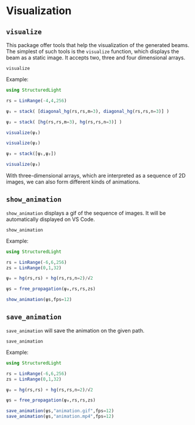 # Visualization

## `visualize` 

This package offer tools that help the visualization of the generated beams. The simplest of such tools is the `visualize` function, which displays the beam as a static image. It accepts two, three and four dimensional arrays.

```@docs
visualize
```

Example:

```julia
using StructuredLight

rs = LinRange(-4,4,256) 

ψ₁ = stack( [diagonal_hg(rs,rs,m=3), diagonal_hg(rs,rs,n=3)] )

ψ₂ = stack( [hg(rs,rs,m=3), hg(rs,rs,n=3)] )

visualize(ψ₁)

visualize(ψ₂)

ψ₃ = stack([ψ₁,ψ₂])

visualize(ψ₃)
``` 

 With three-dimensional arrays, which are interpreted as a sequence of 2D images, we can also form different kinds of animations. 

## `show_animation`

`show_animation` displays a gif of the sequence of images. It will be automatically displayed on VS Code.

```@docs
show_animation
```

Example:

```julia
using StructuredLight

rs = LinRange(-6,6,256) 
zs = LinRange(0,1,32)

ψ₀ = hg(rs,rs) + hg(rs,rs,n=2)/√2

ψs = free_propagation(ψ₀,rs,rs,zs)

show_animation(ψs,fps=12)
```

## `save_animation`

`save_animation` will save the animation on the given path.

```@docs
save_animation
```

Example:

```julia
using StructuredLight

rs = LinRange(-6,6,256) 
zs = LinRange(0,1,32)

ψ₀ = hg(rs,rs) + hg(rs,rs,n=2)/√2

ψs = free_propagation(ψ₀,rs,rs,zs)

save_animation(ψs,"animation.gif",fps=12)
save_animation(ψs,"animation.mp4",fps=12)
```